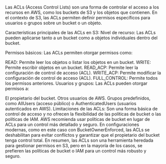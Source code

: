 Las ACLs (Access Control Lists) son una forma de controlar el acceso a los recursos en AWS, como los buckets de S3 y los objetos que contienen. En el contexto de S3, las ACLs permiten definir permisos específicos para usuarios o grupos sobre un bucket o un objeto.

Características principales de las ACLs en S3:
Nivel de recurso: Las ACLs pueden aplicarse tanto a un bucket como a objetos individuales dentro del bucket.

Permisos básicos: Las ACLs permiten otorgar permisos como:

READ: Permite leer los objetos o listar los objetos en un bucket.
WRITE: Permite escribir objetos en un bucket.
READ_ACP: Permite leer la configuración de control de acceso (ACL).
WRITE_ACP: Permite modificar la configuración de control de acceso (ACL).
FULL_CONTROL: Permite todos los permisos anteriores.
Usuarios y grupos: Las ACLs pueden otorgar permisos a:

El propietario del bucket.
Otros usuarios de AWS.
Grupos predefinidos, como AllUsers (acceso público) o AuthenticatedUsers (usuarios autenticados en AWS).
Limitaciones de las ACLs:
Son una forma básica de control de acceso y no ofrecen la flexibilidad de las políticas de bucket o las políticas de IAM.
AWS recomienda usar políticas de bucket en lugar de ACLs para un control más detallado y seguro.
En configuraciones modernas, como en este caso con BucketOwnerEnforced, las ACLs se deshabilitan para evitar conflictos y garantizar que el propietario del bucket tenga control total.
En resumen, las ACLs son una herramienta heredada para gestionar permisos en S3, pero en la mayoría de los casos, se prefieren las políticas de bucket o IAM para un control más robusto y seguro.